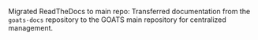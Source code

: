 Migrated ReadTheDocs to main repo: Transferred documentation from the `goats-docs` repository to the GOATS main repository for centralized management.